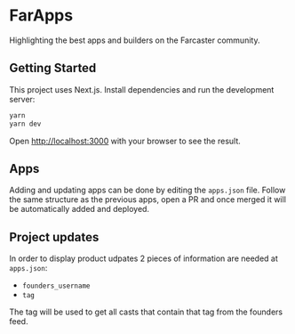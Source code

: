 # FarApps

Highlighting the best apps and builders on the Farcaster community.

## Getting Started

This project uses Next.js.
Install dependencies and run the development server:

```bash
yarn
yarn dev
```

Open [http://localhost:3000](http://localhost:3000) with your browser to see the result.

## Apps

Adding and updating apps can be done by editing the `apps.json` file. Follow the same structure as the previous apps, open a PR and once merged it will be automatically added and deployed.

## Project updates

In order to display product udpates 2 pieces of information are needed at `apps.json`:

- `founders_username`
- `tag`

The tag will be used to get all casts that contain that tag from the founders feed.
